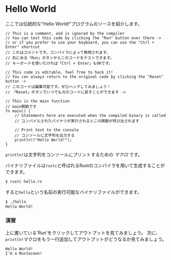 # Hello World

ここでは伝統的な\"Hello World!\"プログラムのソースを紹介します。　

    // This is a comment, and is ignored by the compiler
    // You can test this code by clicking the "Run" button over there ->
    // or if you prefer to use your keyboard, you can use the "Ctrl + Enter" shortcut
    // これはコメントです。コンパイラによって無視されます。
    // 右にある「Run」ボタンからこのコードをテストできます。
    // キーボードを使いたければ「Ctrl + Enter」もOKです。

    // This code is editable, feel free to hack it!
    // You can always return to the original code by clicking the "Reset" button ->
    // このコードは編集可能です。ぜひハックしてみましょう！
    // 「Reset」ボタンでいつでも元のコードに戻すことができます ->

    // This is the main function
    // main関数です
    fn main() {
        // Statements here are executed when the compiled binary is called
        // コンパイルされたバイナリが実行されるとこの関数が呼び出されます

        // Print text to the console
        // コンソールに文字列を出力する
        println!("Hello World!");
    }

`println!`は文字列をコンソールにプリントするための
*マクロ* です。

バイナリファイルは`rustc`と呼ばれるRustのコンパイラを用いて生成することができます。

``` bash
$ rustc hello.rs
```

すると`hello`という名前の実行可能なバイナリファイルができます。

``` bash
$ ./hello
Hello World!
```

### 演習

上に書いている\'Run\'をクリックしてアウトプットを見てみましょう。
次に、`println!`マクロをもう一行追加してアウトプットがどうなるか見てみましょう。

``` text
Hello World!
I'm a Rustacean!
```

